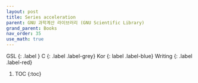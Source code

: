 ```yaml
---
layout: post
title: Series acceleration
parent: GNU 과학계산 라이브러리 (GNU Scientific Library)
grand_parent: Books
nav_order: 35
use_math: true
---
```


GSL
{: .label }
C
{: .label .label-grey}
Kor
{: label .label-blue}
Writing
{: .label .label-red}

1. TOC
{:toc}

